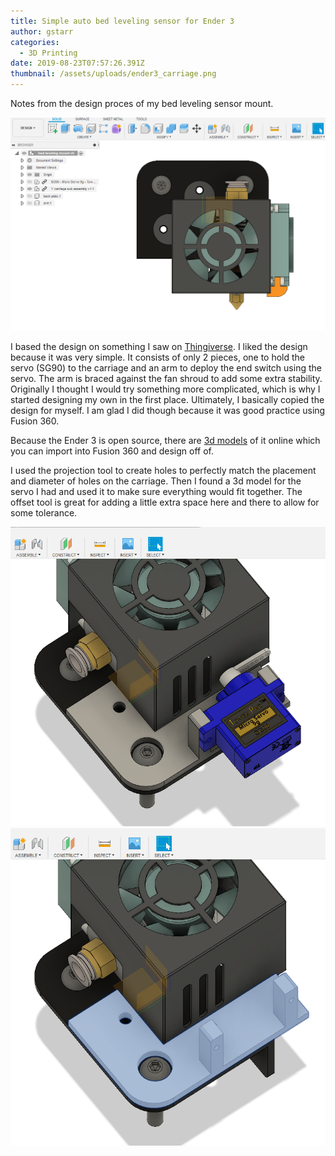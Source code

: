 ```yaml
---
title: Simple auto bed leveling sensor for Ender 3
author: gstarr
categories:
  - 3D Printing
date: 2019-08-23T07:57:26.391Z
thumbnail: /assets/uploads/ender3_carriage.png
---
```

Notes from the design proces of my bed leveling sensor mount.

![carriage](/assets/uploads/ender3_carriage.png) 

I based the design on something I saw on 
[Thingiverse](https://www.thingiverse.com/thing:3293821).
I liked the design because it was very simple. It consists of only 2 pieces, one to hold
the servo (SG90) to the carriage and an arm to deploy the end switch using the servo. 
The arm is braced against the fan shroud to add some extra stability. Originally
I thought I would try something more complicated, which is why I started designing 
my own in the first place. Ultimately, I basically copied the design for myself. I
am glad I did though because it was good practice using Fusion 360. 

Because the Ender 3 is open source, there are 
[3d models](https://github.com/Creality3DPrinting/Ender-3) of it online which you can 
import into Fusion 360 and design off of. 

I used the projection tool to create holes to perfectly match the placement and diameter 
of holes on the carriage. Then I found a 3d model for the servo I had and used it to
make sure everything would fit together. The offset tool is great for adding a little 
extra space here and there to allow for some tolerance.

![with_servo](/assets/uploads/servo_mount_with_servo.png) 
![without_servo](/assets/uploads/servo_mount.png)

